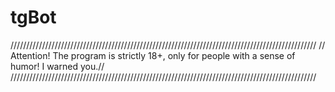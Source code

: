 # tgBot


/////////////////////////////////////////////////////////////////////////////////////////////////
// Attention! The program is strictly 18+, only for people with a sense of humor! I warned you.//
/////////////////////////////////////////////////////////////////////////////////////////////////


